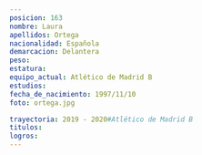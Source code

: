 ```yaml
---
posicion: 163
nombre: Laura 
apellidos: Ortega
nacionalidad: Española
demarcacion: Delantera
peso: 
estatura: 
equipo_actual: Atlético de Madrid B
estudios:
fecha_de_nacimiento: 1997/11/10
foto: ortega.jpg

trayectoria: 2019 - 2020#Atlético de Madrid B
titulos:
logros: 
---
```

